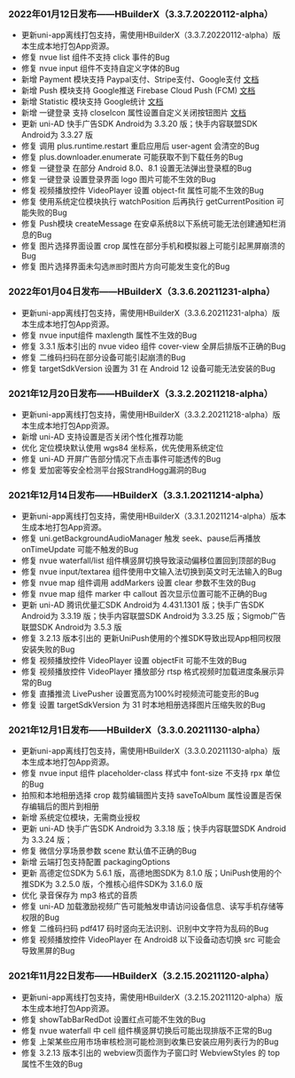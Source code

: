 ### 2022年01月12日发布——HBuilderX（3.3.7.20220112-alpha）

+ 更新uni-app离线打包支持，需使用HBuilderX（3.3.7.20220112-alpha）版本生成本地打包App资源。
+ 修复 nvue list 组件不支持 click 事件的Bug
+ 修复 nvue input 组件不支持自定义字体的Bug
+ 新增 Payment 模块支持 Paypal支付、Stripe支付、Google支付 [文档](https://uniapp.dcloud.io/app-payment)
+ 新增 Push 模块支持 Google推送 Firebase Cloud Push (FCM) [文档](https://uniapp.dcloud.io/app-push-fcm)
+ 新增 Statistic 模块支持 Google统计 [文档](https://uniapp.dcloud.io/app-statistic-google)
+ 新增 一键登录 支持 closeIcon 属性设置自定义关闭按钮图片 [文档](https://uniapp.dcloud.io/univerify)
+ 更新 uni-AD 快手广告SDK Android为 3.3.20 版；快手内容联盟SDK Android为 3.3.27 版
+ 修复 调用 plus.runtime.restart 重启应用后 user-agent 会清空的Bug
+ 修复 plus.downloader.enumerate 可能获取不到下载任务的Bug
+ 修复 一键登录 在部分 Android 8.0、8.1 设置无法弹出登录框的Bug
+ 修复 一键登录 设置登录界面 logo 图片可能不生效的Bug
+ 修复 视频播放控件 VideoPlayer 设置 object-fit 属性可能不生效的Bug
+ 修复 使用系统定位模块执行 watchPosition 后再执行 getCurrentPosition 可能失败的Bug
+ 修复 Push模块 createMessage 在安卓系统8以下系统可能无法创建通知栏消息的Bug
+ 修复 图片选择界面设置 crop 属性在部分手机和模拟器上可能引起黑屏崩溃的Bug
+ 修复 图片选择界面未勾选`原图`时图片方向可能发生变化的Bug

### 2022年01月04日发布——HBuilderX（3.3.6.20211231-alpha）

+ 更新uni-app离线打包支持，需使用HBuilderX（3.3.6.20211231-alpha）版本生成本地打包App资源。
+ 修复 nvue input组件 maxlength 属性不生效的Bug
+ 修复 3.3.1 版本引出的 nvue video 组件 cover-view 全屏后排版不正确的Bug
+ 修复 二维码扫码在部分设备可能引起崩溃的Bug
+ 修复 targetSdkVersion 设置为 31 在 Android 12 设备可能无法安装的Bug

### 2021年12月20日发布——HBuilderX（3.3.2.20211218-alpha）

+ 更新uni-app离线打包支持，需使用HBuilderX（3.3.2.20211218-alpha）版本生成本地打包App资源。
+ 新增 uni-AD 支持设置是否关闭个性化推荐功能
+ 优化 定位模块默认使用 wgs84 坐标系，优先使用系统定位 
+ 修复 uni-AD 开屏广告部分情况下点击事件可能透传的Bug
+ 修复 爱加密等安全检测平台报StrandHogg漏洞的Bug

### 2021年12月14日发布——HBuilderX（3.3.1.20211214-alpha）

+ 更新uni-app离线打包支持，需使用HBuilderX（3.3.1.20211214-alpha）版本生成本地打包App资源。
+ 修复 uni.getBackgroundAudioManager 触发 seek、pause后再播放 onTimeUpdate 可能不触发的Bug
+ 修复 nvue waterfall/list 组件横竖屏切换导致滚动偏移位置回到顶部的Bug
+ 修复 nvue input/textarea 组件使用中文输入法切换到英文时无法输入的Bug 
+ 修复 nvue map 组件调用 addMarkers 设置 clear 参数不生效的Bug
+ 修复 nvue map 组件 marker 中 callout 首次显示位置可能不正确的Bug
+ 更新 uni-AD 腾讯优量汇SDK Android为 4.431.1301 版；快手广告SDK Android为 3.3.19 版；快手内容联盟SDK Android为 3.3.25 版；Sigmob广告联盟SDK Android为 3.5.3 版
+ 修复 3.2.13 版本引出的 更新UniPush使用的个推SDK导致出现App相同权限安装失败的Bug
+ 修复 视频播放控件 VideoPlayer 设置 objectFit 可能不生效的Bug
+ 修复 视频播放控件 VideoPlayer 播放部分 rtsp 格式视频时加载进度条展示异常的Bug
+ 修复 直播推流 LivePusher 设置宽高为100%时视频流可能变形的Bug
+ 修复 设置 targetSdkVersion 为 31 时本地相册选择图片压缩失败的Bug

### 2021年12月1日发布——HBuilderX（3.3.0.20211130-alpha）

+ 更新uni-app离线打包支持，需使用HBuilderX（3.3.0.20211130-alpha）版本生成本地打包App资源。
+ 修复 nvue input 组件 placeholder-class 样式中 font-size 不支持 rpx 单位的Bug
+ 拍照和本地相册选择 crop 裁剪编辑图片支持 saveToAlbum 属性设置是否保存编辑后的图片到相册
+ 新增 系统定位模块，无需商业授权
+ 更新 uni-AD 快手广告SDK Android为 3.3.18 版；快手内容联盟SDK Android为 3.3.24 版；
+ 修复 微信分享场景参数 scene 默认值不正确的Bug
+ 新增 云端打包支持配置 packagingOptions
+ 更新 高德定位SDK为 5.6.1 版，高德地图SDK为 8.1.0 版；UniPush使用的个推SDK为 3.2.5.0 版，个推核心组件SDK为 3.1.6.0 版
+ 优化 录音保存为 mp3 格式的音质
+ 修复 uni-AD 加载激励视频广告可能触发申请访问设备信息、读写手机存储等权限的Bug
+ 修复 二维码扫码 pdf417 码时竖向无法识别、识别中文字符为乱码的Bug
+ 修复 视频播放控件 VideoPlayer 在 Android8 以下设备动态切换 src 可能会导致黑屏的Bug

### 2021年11月22日发布——HBuilderX（3.2.15.20211120-alpha）

+ 更新uni-app离线打包支持，需使用HBuilderX（3.2.15.20211120-alpha）版本生成本地打包App资源。
+ 修复 showTabBarRedDot 设置红点可能不生效的Bug
+ 修复 nvue waterfall 中 cell 组件横竖屏切换后可能出现排版不正常的Bug
+ 修复 上架某些应用市场审核检测可能检测到收集已安装应用列表行为的Bug
+ 修复 3.2.13 版本引出的 webview页面作为子窗口时 WebviewStyles 的 top 属性不生效的Bug